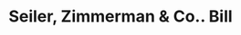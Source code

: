 ---
doi: 10.7916/D80G4X9K
date_other: '1890'
date_other_textual: 1890-1899
form: printed ephemera
genre:
- Invoices
name:
- Seiler, Zimmerman & Co.
object_in_context_url: https://biggert.cul.columbia.edu/items/view/ave_biggert_01512
subject_hierarchical_geographic:
- Shamokin, Pennsylvania, United States
subject_name:
- Seiler, Zimmerman & Co.
title: Seiler, Zimmerman & Co.. Bill
sort_title: Seiler, Zimmerman & Co.. Bill
call_number: ave_biggert_01512
coordinates:
- 40.78916666666667,-76.55472222222222
pid: ave_biggert_01512
identifiers: ave_biggert_01512
permalink: /biggert/ave_biggert_01512/
layout: iiif-image-page
---